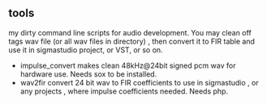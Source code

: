 ## tools
my dirty command line scripts for audio development. 
You may clean off tags wav file (or all wav files in directory) , then convert it to FIR table and use it in sigmastudio project, or VST, or so on.

* impulse_convert makes clean 48kHz@24bit signed pcm wav for hardware use. Needs sox to be installed. 
* wav2fir convert 24 bit wav to FIR coefficients to use in sigmastudio , or any projects , where impulse coefficients needed. Needs php.
